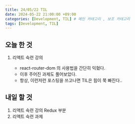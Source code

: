 ```yaml
---
title: 24/05/22 TIL
date: 2024-05-22 21:00:00 +09:00
categories: [Development, TIL] # 메인 카테고리 , 보조 카테고리
tags: [Development, TIL]
---
```


## 오늘 한 것

1. 리액트 숙련 강의

   - react-router-dom 의 사용법을 간단히 익혔다.
   - 이후 주어진 과제도 풀어보았다.
   - 항상, 이런저런 포스팅을 쓰고나면 TIL은 힘이 쭉 빠진다..

## 내일 할 것

1. 리액트 숙련 강의 Redux 부분
2. 리액트 숙련 과제
